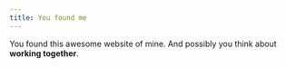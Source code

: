 ```yaml
---
title: You found me
---
```


You found this awesome website of mine. And possibly you think about **working together**. 
